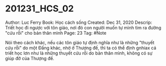 # 201231_HCS_02

Author: Luc Ferry
Book: Học cách sống
Created: Dec 31, 2020
Descrip: Triết học đi ngược với tôn giáo, nơi đó con người muốn tự mình tìm ra đường "cứu rỗi" cho bản thân mình
Page: 23
Tag: #Note

Nói theo cách khác, nếu các tôn giáo tự định nghĩa như là những "thuyết cứu rỗi" do một Đấng khác, nhờ ở Thượng đế, thì ta có thể định gnhiax cá triết học lơn như là những thuyết cứu rỗi do bản thân mình, không có sự giúp đỡ của Thượng đế.